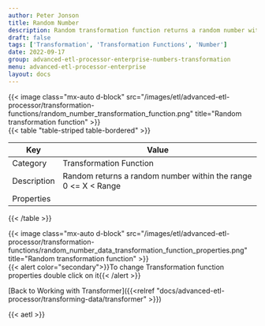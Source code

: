 ```yaml
---
author: Peter Jonson
title: Random Number
description: Random transformation function returns a random number within the range 0 <= X < Range
draft: false
tags: ['Transformation', 'Transformation Functions', 'Number']
date: 2022-09-17
group: advanced-etl-processor-enterprise-numbers-transformation
menu: advanced-etl-processor-enterprise
layout: docs
---
```


{{< image class="mx-auto d-block"  src="/images/etl/advanced-etl-processor/transformation-functions/random_number_transformation_function.png" title="Random transformation function" >}}
\
{{< table "table-striped table-bordered" >}}

| Key         | Value                                                          |
| ----------- | -------------------------------------------------------------- |
| Category    | Transformation Function                                        |
| Description | Random returns a random number within the range 0 <= X < Range |
| Properties  |                                                                |

{{< /table >}}

{{< image class="mx-auto d-block"  src="/images/etl/advanced-etl-processor/transformation-functions/random_number_data_transformation_function_properties.png" title="Random transformation function" >}}
\
{{< alert color="secondary">}}To change Transformation function properties double click on it{{< /alert >}}

[Back to Working with Transformer]({{<relref "docs/advanced-etl-processor/transforming-data/transformer" >}})

{{< aetl >}}
